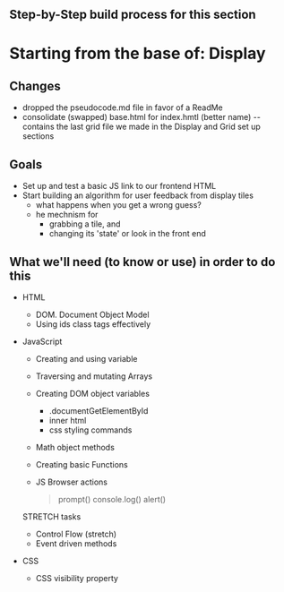 ## Step-by-Step build process for this section

# Starting from the base of:  Display

## Changes
- dropped the pseudocode.md file in favor of a ReadMe
- consolidate (swapped) base.html for index.hmtl (better name)
	-- contains the last grid file we made in the Display and Grid set up sections

## Goals
- Set up and test a basic JS link to our frontend HTML
- Start building an algorithm for user feedback from display tiles
	- what happens when you get a wrong guess?
	- he mechnism for 
		- grabbing a tile, and
		- changing its 'state' or look in the front end

## What we'll need (to know or use) in order to do this
- HTML 
	- DOM. Document Object Model 
	- Using ids class tags effectively

- JavaScript
	- Creating and using variable
	- Traversing and mutating Arrays

	- Creating DOM object variables
		- .documentGetElementById
		- inner html
		- css styling commands

	- Math object methods
	- Creating basic Functions
	
	- JS Browser actions
		> prompt()
		> console.log()
		> alert()

	STRETCH tasks
	- Control Flow (stretch)
	- Event driven methods	

- CSS
	- CSS visibility property
